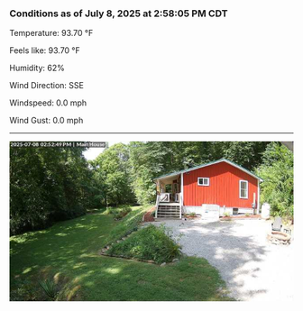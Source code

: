 ### Conditions as of July 8, 2025 at 2:58:05 PM CDT 

Temperature: 93.70 &deg;F

Feels like: 93.70 &deg;F

Humidity: 62%

Wind Direction: SSE

Windspeed: 0.0 mph

Wind Gust: 0.0 mph

---

<img src="./images/latest.jpeg"/>


